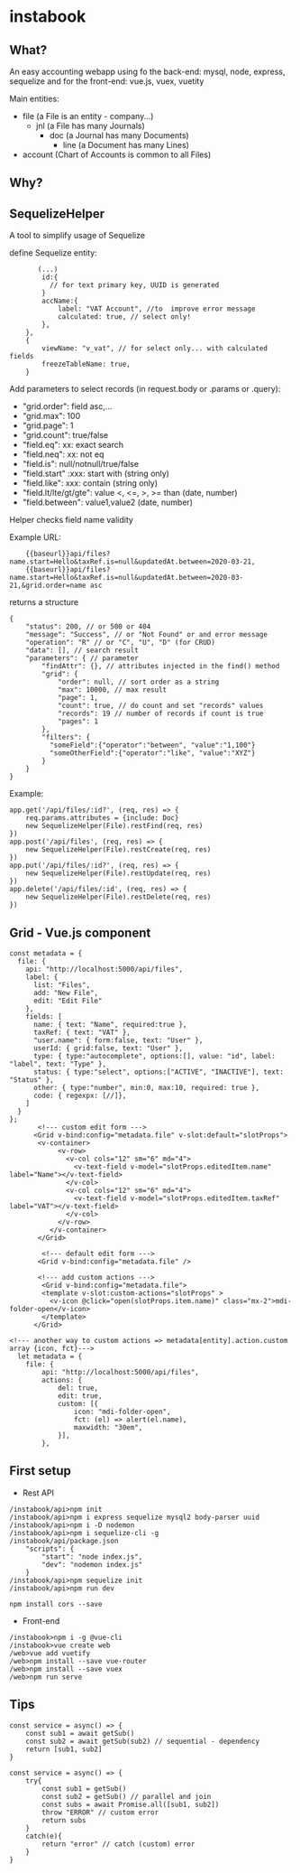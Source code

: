 # instabook

What?
---
An easy accounting webapp using fo the back-end: mysql, node, express, sequelize
and for the front-end: vue.js, vuex, vuetity

Main entities: 
- file (a File is an entity - company...)
  - jnl (a File has many Journals)
    - doc (a Journal has many Documents)
      - line (a Document has many Lines)
- account (Chart of Accounts is common to all Files)

Why?
---

SequelizeHelper
---
A tool to simplify usage of Sequelize

define Sequelize entity:
```
       (...)
        id:{
          // for text primary key, UUID is generated
        }
        accName:{
            label: "VAT Account", //to  improve error message
            calculated: true, // select only!
        },
    },
    {
        viewName: "v_vat", // for select only... with calculated fields
        freezeTableName: true,
    }
```

Add parameters to select records (in request.body or .params or .query):
- "grid.order": field asc,...
- "grid.max": 100
- "grid.page": 1
- "grid.count": true/false
- "field.eq": xx: exact search
- "field.neq": xx: not eq
- "field.is": null/notnull/true/false
- "field.start" :xxx: start with (string only)
- "field.like": xxx: contain (string only)
- "field.lt/lte/gt/gte": value <, <=, >, >= than (date, number)
- "field.between": value1,value2 (date, number)

Helper checks field name validity

Example URL:
```
    {{baseurl}}api/files?name.start=Hello&taxRef.is=null&updatedAt.between=2020-03-21,
    {{baseurl}}api/files?name.start=Hello&taxRef.is=null&updatedAt.between=2020-03-21,&grid.order=name asc
```
returns a structure
```
{
    "status": 200, // or 500 or 404
    "message": "Success", // or "Not Found" or and error message
    "operation": "R" // or "C", "U", "D" (for CRUD)
    "data": [], // search result
    "parameters": { // parameter 
        "findAttr": {}, // attributes injected in the find() method
        "grid": {
            "order": null, // sort order as a string
            "max": 10000, // max result
            "page": 1,
            "count": true, // do count and set "records" values
            "records": 19 // number of records if count is true
            "pages": 1
        },
        "filters": {
          "someField":{"operator":"between", "value":"1,100"}
          "someOtherField":{"operator":"like", "value":"XYZ"}
        }
    }
}
```

Example:
```
app.get('/api/files/:id?', (req, res) => {
    req.params.attributes = {include: Doc}
    new SequelizeHelper(File).restFind(req, res)
})
app.post('/api/files', (req, res) => {
    new SequelizeHelper(File).restCreate(req, res)
})
app.put('/api/files/:id?', (req, res) => {
    new SequelizeHelper(File).restUpdate(req, res)
})
app.delete('/api/files/:id', (req, res) => {
    new SequelizeHelper(File).restDelete(req, res)
})

```

Grid - Vue.js component
---
````
const metadata = {
  file: {
    api: "http://localhost:5000/api/files",
    label: {
      list: "Files",
      add: "New File",
      edit: "Edit File"
    },
    fields: [
      name: { text: "Name", required:true },
      taxRef: { text: "VAT" },
      "user.name": { form:false, text: "User" },
      userId: { grid:false, text: "User" },
      type: { type:"autocomplete", options:[], value: "id", label: "label", text: "Type" },
      status: { type:"select", options:["ACTIVE", "INACTIVE"], text: "Status" },
      other: { type:"number", min:0, max:10, required: true },
      code: { regexpx: [//]},
    ]
  }
};
       <!--- custom edit form --->
      <Grid v-bind:config="metadata.file" v-slot:default="slotProps"> 
       <v-container>
            <v-row>
              <v-col cols="12" sm="6" md="4">
                <v-text-field v-model="slotProps.editedItem.name" label="Name"></v-text-field>
              </v-col>
              <v-col cols="12" sm="6" md="4">
                <v-text-field v-model="slotProps.editedItem.taxRef" label="VAT"></v-text-field>
              </v-col>
            </v-row>
          </v-container>
       </Grid>

        <!--- default edit form --->
       <Grid v-bind:config="metadata.file" />

       <!--- add custom actions --->
        <Grid v-bind:config="metadata.file">
        <template v-slot:custom-actions="slotProps" >
          <v-icon @click="open(slotProps.item.name)" class="mx-2">mdi-folder-open</v-icon>
        </template>
      </Grid>

<!--- another way to custom actions => metadata[entity].action.custom array {icon, fct}--->
  let metadata = {
    file: {
        api: "http://localhost:5000/api/files",
        actions: {
            del: true,
            edit: true,
            custom: [{
                icon: "mdi-folder-open",
                fct: (el) => alert(el.name),
                maxwidth: "30em",
            }],
        },

````

First setup
---
* Rest API
```
/instabook/api>npm init
/instabook/api>npm i express sequelize mysql2 body-parser uuid
/instabook/api>npm i -D nodemon
/instabook/api>npm i sequelize-cli -g
/instabook/api/package.json
    "scripts": {
        "start": "node index.js",
        "dev": "nodemon index.js"
    }
/instabook/api>npm sequelize init
/instabook/api>npm run dev

npm install cors --save
```
* Front-end
````
/instabook>npm i -g @vue-cli
/instabook>vue create web
/web>vue add vuetify
/web>npm install --save vue-router
/web>npm install --save vuex
/web>npm run serve
````
Tips
---

```
const service = async() => {
    const sub1 = await getSub()
    const sub2 = await getSub(sub2) // sequential - dependency
    return [sub1, sub2]
}

const service = async() => {
    try{
        const sub1 = getSub()
        const sub2 = getSub() // parallel and join
        const subs = await Promise.all([sub1, sub2])
        throw "ERROR" // custom error
        return subs
    }
    catch(e){
        return "error" // catch (custom) error
    }
}
```